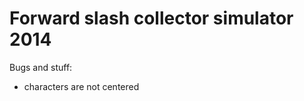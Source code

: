 Forward slash collector simulator 2014
======================================

Bugs and stuff:
- characters are not centered